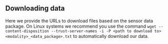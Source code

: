 ## Downloading data

Here we provide the URLs to download files based on the sensor data package.
On Linux systems we recommend you use the command ```wget --content-disposition --trust-server-names -i -P <path to download to> <modality>_<data_package>.txt``` to automatically download our data.
